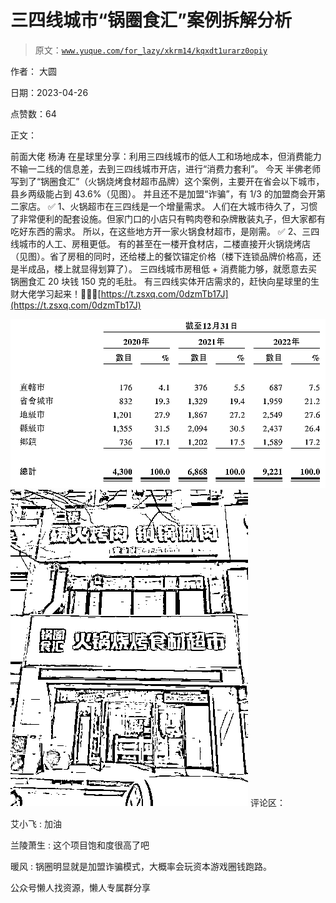 # 三四线城市“锅圈食汇”案例拆解分析

> 原文：[`www.yuque.com/for_lazy/xkrm14/kqxdt1urarz0opiy`](https://www.yuque.com/for_lazy/xkrm14/kqxdt1urarz0opiy)



作者： 大圆



日期：2023-04-26



点赞数：64



正文：



前面大佬 杨涛 在星球里分享：利用三四线城市的低人工和场地成本，但消费能力不输一二线的信息差，去到三四线城市开店，进行“消费力套利”。 今天 半佛老师 写到了“锅圈食汇”（火锅烧烤食材超市品牌）这个案例，主要开在省会以下城市，县乡两级能占到 43.6%（见图）。 并且还不是加盟“诈骗”，有 1/3 的加盟商会开第二家店。 ✅ 1、火锅超市在三四线是一个增量需求。 人们在大城市待久了，习惯了非常便利的配套设施。但家门口的小店只有鸭肉卷和杂牌散装丸子，但大家都有吃好东西的需求。 所以，在这些地方开一家火锅食材超市，是刚需。 ✅ 2、三四线城市的人工、房租更低。 有的甚至在一楼开食材店，二楼直接开火锅烧烤店（见图）。省了房租的同时，还给楼上的餐饮锚定价格（楼下连锁品牌价格高，还是半成品，楼上就显得划算了）。 三四线城市房租低 + 消费能力够，就愿意去买锅圈食汇 20 块钱 150 克的毛肚。 有三四线实体开店需求的，赶快向星球里的生财大佬学习起来！💪💪💪[https://t.zsxq.com/0dzmTb17J](https://t.zsxq.com/0dzmTb17J)



![](img/884f238a81e5bdd5a5aa3c16d54882ba.png)  <ne-p id="u8da04930" data-lake-id="u8da04930">![](img/7fedd8d446362d3ff31e3a6669d39707.png)  <ne-p id="ude4d819d" data-lake-id="ude4d819d">评论区：



艾小飞 : 加油



兰陵萧生 : 这个项目饱和度很高了吧



暖风 : 锅圈明显就是加盟诈骗模式，大概率会玩资本游戏圈钱跑路。



公众号懒人找资源，懒人专属群分享

</ne-p></ne-p>
